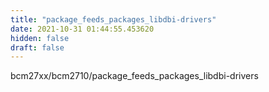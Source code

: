 ```yaml
---
title: "package_feeds_packages_libdbi-drivers"
date: 2021-10-31 01:44:55.453620
hidden: false
draft: false
---
```


bcm27xx/bcm2710/package_feeds_packages_libdbi-drivers

